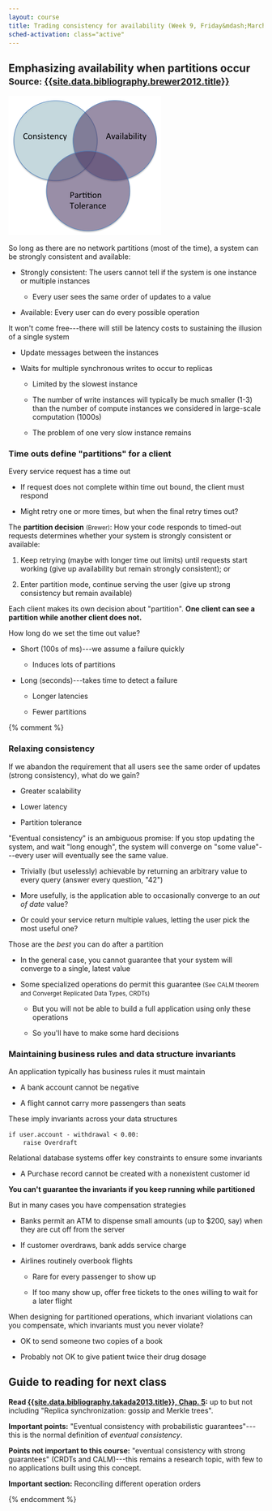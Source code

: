 ```yaml
---
layout: course
title: Trading consistency for availability (Week 9, Friday&mdash;March 14, 2014)
sched-activation: class="active"
---
```


## Emphasizing availability when partitions occur <small>Source: [{{site.data.bibliography.brewer2012.title}}]({{site.data.bibliography.brewer2012.url}})</small>

<img src="images/AP-Venn.png" alt="CAP Venn diagram with A and P subset highlighted" class="img-responsive">

So long as there are no network partitions (most of the time), a system can be strongly consistent and available:

* Strongly consistent: The users cannot tell if the system is one instance or multiple instances

  * Every user sees the same order of updates to a value

* Available: Every user can do every possible operation

It won't come free---there will still be latency costs to sustaining the illusion of a single system

* Update messages between the instances

* Waits for multiple synchronous writes to occur to replicas

  * Limited by the slowest instance

  * The number of write instances will typically be much smaller (1-3) than the number of compute instances we considered in large-scale computation (1000s)

  * The problem of one very slow instance remains

### Time outs define "partitions" for a client

Every service request has a time out

* If request does not complete within time out bound, the client must respond

* Might retry one or more times, but when the final retry times out?

The **partition decision** <small>(Brewer)</small>: How your code responds
to timed-out requests determines whether your system is strongly consistent
or available:

1. Keep retrying (maybe with longer time out limits) until requests start working (give up availability but remain strongly consistent); or

2. Enter partition mode, continue serving the user (give up strong consistency but remain available)

Each client makes its own decision about "partition". **One client can see a partition while another client does not.**

How long do we set the time out value?

* Short (100s of ms)---we assume a failure quickly

  * Induces lots of partitions

* Long (seconds)---takes time to detect a failure

  * Longer latencies

  * Fewer partitions

{% comment %}
### Relaxing consistency

If we abandon the requirement that all users see the same order of updates (strong consistency), what do we gain?

* Greater scalability

* Lower latency

* Partition tolerance

"Eventual consistency" is an ambiguous promise: If you stop updating the
system, and wait "long enough", the system will converge on "some
value"---every user will eventually see the same value.

* Trivially (but uselessly) achievable by returning an arbitrary value to every query (answer every question, "42")

* More usefully, is the application able to occasionally converge to an _out of date_ value?

* Or could your service return multiple values, letting the user pick the most useful one?

Those are the _best_ you can do after a partition

* In the general case, you cannot guarantee that your system will converge to a single, latest value

* Some specialized operations do permit this guarantee <small>(See CALM theorem and Converget Replicated Data Types, CRDTs)</small>

  * But you will not be able to build a full application using only these operations

  * So you'll have to make some hard decisions

### Maintaining business rules and data structure invariants

An application typically has business rules it must maintain

  * A bank account cannot be negative

  * A flight cannot carry more passengers than seats

These imply invariants across your data structures

<pre><code>if user.account - withdrawal &lt; 0.00:
    raise Overdraft
</code></pre>

Relational database systems offer key constraints to ensure some invariants

* A Purchase record cannot be created with a nonexistent customer id

**You can't guarantee the invariants if you keep running while partitioned**

But in many cases you have compensation strategies

* Banks permit an ATM to dispense small amounts (up to $200, say) when they are cut off from the server

* If customer overdraws, bank adds service charge

* Airlines routinely overbook flights

  * Rare for every passenger to show up

  * If too many show up, offer free tickets to the ones willing to wait for a later flight

When designing for partitioned operations, which invariant violations can you compensate, which invariants must you never violate?

* OK to send someone two copies of a book

* Probably not OK to give patient twice their drug dosage

## Guide to reading for next class

**Read [{{site.data.bibliography.takada2013.title}}, Chap.&nbsp;5]({{site.data.bibliography.takada2013.url}}/eventual.html):** up to but not including "Replica synchronization: gossip and Merkle trees".

**Important points:** "Eventual consistency with probabilistic guarantees"---this is the normal definition of _eventual consistency_.

**Points not important to this course:** "eventual consistency
with strong guarantees" (CRDTs and CALM)---this remains a research topic, with few to no
applications built using this concept.

**Important section:** Reconciling different operation orders

{% endcomment %}